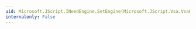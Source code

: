 ```yaml
---
uid: Microsoft.JScript.INeedEngine.SetEngine(Microsoft.JScript.Vsa.VsaEngine)
internalonly: False
---
```


